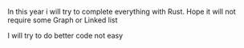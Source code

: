 In this year i will try to complete everything with Rust.
Hope it will not require some Graph or Linked list

I will try to do better code not easy